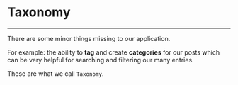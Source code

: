# Taxonomy

---

There are some minor things missing to our application.

For example: the ability to **tag** and create **categories** for our posts which can be very helpful for searching and filtering our many entries.

These are what we call `Taxonomy`.

